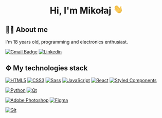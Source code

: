 <h1 align="center">Hi, I'm Mikołaj <img src="https://raw.githubusercontent.com/sasiking/sasiking/main/wave.gif" width="30px"></h1>

## 👨‍💻 About me

I'm 18 years old, programming and electronics enthusiast.
<!-- 
<img src="https://github.com/SP-XD/SP-XD/blob/main/images/message.gif?raw=true" width="25"/> Contact with me:
--> 
[![Gmail Badge](https://img.shields.io/badge/-Gmail-c14438?style=flat-square&logo=Gmail&logoColor=white&link=mailto:dudzmiko@gmail.com)](mailto:dudzmiko@gmail.com) 
[![Linkedin](https://img.shields.io/badge/-LinkedIn-blue?style=flat-square&logo=Linkedin&logoColor=white&link=https://www.linkedin.com/in/dudzmiko/)](https://www.linkedin.com/in/dudzmiko/)

## ⚙️ My technologies stack
<!-- ### 🌐 Web -->
[![HTML5](https://img.shields.io/badge/-HTML5-E34F26?style=flat-square&logo=html5&logoColor=white&link=https://github.com/dudzmiko/)](https://github.com/dudzmiko/)
[![CSS3](https://img.shields.io/badge/-CSS3-1572B6?style=flat-square&logo=css3&link=https://github.com/dudzmiko/)](https://github.com/dudzmiko/)
[![Sass](https://img.shields.io/badge/-Sass-CC6699?style=flat-square&logo=Sass&logoColor=white)](https://github.com/dudzmiko/)
[![JavaScript](https://img.shields.io/badge/-JavaScript-F7DF1E?style=flat-square&logo=javascript&logoColor=white&link=https://github.com/dudzmiko/)](https://github.com/dudzmiko/)
[![React](https://img.shields.io/badge/-React-61DAFB?style=flat-square&logo=react&logoColor=white&link=https://github.com/dudzmiko/)](https://github.com/dudzmiko/)
[![Styled Components](https://img.shields.io/badge/-Styled%20Components-DB7093?style=flat-square&logo=styled-components&logoColor=white&link=https://github.com/dudzmiko/)](https://github.com/dudzmiko/)

[![Python](https://img.shields.io/badge/-Python-3776AB?style=flat-square&logo=python&logoColor=white&link=https://github.com/dudzmiko/)](https://github.com/dudzmiko/)
[![Qt](https://img.shields.io/badge/-Qt-41CD52?style=flat-square&logo=qt&logoColor=white&link=https://github.com/dudzmiko/)](https://github.com/dudzmiko/)

[![Adobe Photoshop](https://img.shields.io/badge/-Photoshop-31A8FF?style=flat-square&logo=adobe-photoshop&logoColor=white&link=https://github.com/dudzmiko/)](https://github.com/dudzmiko/)
[![Figma](https://img.shields.io/badge/-Figma-F24E1E?style=flat-square&logo=Figma&logoColor=white)](https://github.com/dudzmiko/)

[![Git](https://img.shields.io/badge/-Git-F05032?style=flat-square&logo=git&logoColor=white)](https://github.com/dudzmiko/)

<!-- 
[![Eslint](https://img.shields.io/badge/-Eslint-purple?style=flat-square&logo=Eslint&logoColor=white)](https://github.com/dudzmiko/)
[![Prettier](https://img.shields.io/badge/-Prettier-black?style=flat-square&logo=Prettier&logoColor=white)](https://github.com/dudzmiko/) -->

<!--
#### 📕 Learning

### ⚡ Microcontrollers

[![Arduino](https://img.shields.io/badge/-Arduino-00979D?style=flat-square&logo=arduino&logoColor=white&link=https://github.com/dudzmiko/)](https://github.com/dudzmiko/)
[![STM](https://img.shields.io/badge/-STM-03234B?style=flat-square&logo=STMicroelectronics&logoColor=white&link=https://github.com/dudzmiko/)](https://github.com/dudzmiko/)
[![RaspberryPi](https://img.shields.io/badge/-RaspberryPi-A22846?style=flat-square&logo=RaspberryPi&logoColor=white&link=https://github.com/dudzmiko/)](https://github.com/dudzmiko/)

### ⚙️ Other technologies
[![Git](https://img.shields.io/badge/-Git-F05032?style=flat-square&logo=git&logoColor=white&link=https://github.com/dudzmiko/)](https://github.com/dudzmiko/)

## 💻 Platforms
[![Windows](https://img.shields.io/badge/-Windows-0078D6?style=flat-square&logo=windows&logoColor=white&link=https://github.com/dudzmiko/)](https://github.com/dudzmiko/)
[![Linux](https://img.shields.io/badge/-Linux-FCC624?style=flat-square&logo=linux&logoColor=black&link=https://github.com/dudzmiko/)](https://github.com/dudzmiko/)
[![Android](https://img.shields.io/badge/-Android-3DDC84?style=flat-square&logo=android&logoColor=white&link=https://github.com/dudzmiko/)](https://github.com/dudzmiko/)

-->
<!--
**dudzmiko/dudzmiko** is a ✨ _special_ ✨ repository because its `README.md` (this file) appears on your GitHub profile.

Here are some ideas to get you started:

- 🔭 I’m currently working on ...
- 🌱 I’m currently learning ...
- 👯 I’m looking to collaborate on ...
- 🤔 I’m looking for help with ...
- 💬 Ask me about ...
- 📫 How to reach me: ...
- 😄 Pronouns: ...
- ⚡ Fun fact: ...
-->
